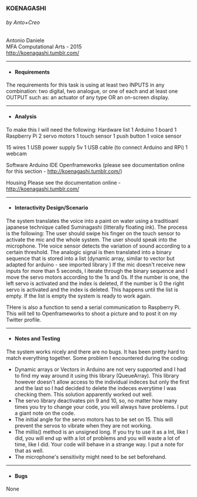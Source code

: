 
### KOENAGASHI
###### by Anto+Creo
Antonio Daniele
<br>MFA Computational Arts - 2015
 <br>http://koenagashi.tumblr.com/
 
 -----------------------------------------
 
 * #### Requirements
 The requirements for this task is using at least two INPUTS in any combination: two digital, two analogue, or one of each and at least one OUTPUT such as: an actuator of any type OR an on-screen display.
 
 -----------------------------------------
 
 * #### Analysis
 To make this I will need the following:
 Hardware list 
 1 Arduino 1 board
 1 Raspberry Pi
 2 servo motors
 1 touch sensor
 1 push button
 1 voice sensor
 
 15 wires
 1 USB power supply 5v
 1 USB cable (to connect Arduino and RPi)
 1 webcam
 
 Software
 Arduino IDE
 Openframeworks (please see documentation online for this section - http://koenagashi.tumblr.com/)
 
 Housing
 Please see the documentation online - http://koenagashi.tumblr.com/
 
 -----------------------------------------
 
 * #### Interactivity Design/Scenario
 The system translates the voice into a paint on water using a traditioanl japanese technique called Suminagashi (litterally floating ink).
 The process is the following:
 The user should swipe his finger on the touch sensor to activate the mic and the whole system.
 The user should speak into the microphone.
 THe voice sensor detects the variation of sound according to a certain threshold.
 The analogic signal is then translated into a binary sequence that is stored into a list (dynamic array, similar to vector but adapted for arduino - see imported library )
 If the mic doesn't receive new inputs for more than 5 seconds,
 I iterate through the binary sequence and I move the servo motors according to the 1s and 0s.
 If the number is one, the left servo is activated and the index is deleted, if the number is 0 the right servo is activated and the index is deleted.
 This happens until the list is empty.
 If the list is empty the system is ready to work again.
 
 THere is also a function to send a serial communication to Raspberry Pi. 
 This will tell to Openframeworks to shoot a picture and to post it on my Twitter profile.
 
 -----------------------------------------
 
 * #### Notes and Testing
 The system works nicely and there are no bugs.
 It has been pretty hard to match everything together.
 Some problem I encountered during the coding:
 - Dynamic arrays or Vectors in Arduino are not very supported and I had to find my way around it using this library (QueueArray).
 This library however doesn't allow access to the individual indeces but only the first and the last so I had decided to delete the indeces everytime I was checking them. This solution apparently worked out well.
 - The servo library deactivates pin 9 and 10, so, no matter how many times you try to change your code, you will always have problems. I put a giant note on the code.
 - The initial angle for the servo motors has to be set on 15. This will prevent the servos to vibrate when they are not working.
 - The millis() method is an unsigned long. If you try to use it as a Int, like I did, you will end up with a lot of problems and you will waste a lot of time, like I did.
 Your code will behave in a strange way. I put a note for that as well.
 - The microphone's sensitivity might need to be set beforehand.
 
 
 -----------------------------------------
 
 * #### Bugs
 None
 
 


